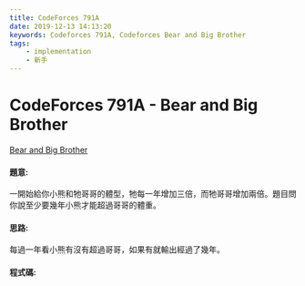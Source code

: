 ```yaml
---
title: CodeForces 791A
date: 2019-12-13 14:13:20
keywords: Codeforces 791A, Codeforces Bear and Big Brother
tags:
    - implementation
    - 新手
---
```

# CodeForces 791A - Bear and Big Brother
[Bear and Big Brother](http://codeforces.com/problemset/problem/791/A)


#### 題意:
一開始給你小熊和牠哥哥的體型，牠每一年增加三倍，而牠哥哥增加兩倍。題目問你說至少要幾年小熊才能超過哥哥的體重。
<!-- more -->
#### 思路:
每過一年看小熊有沒有超過哥哥，如果有就輸出經過了幾年。

#### 程式碼:
<script src="https://gist.github.com/89snnfk561/50b0886876cbe645a45e48babe260d6a.js"></script>
